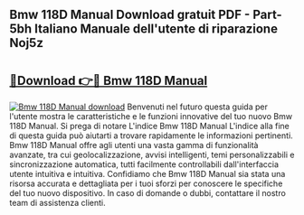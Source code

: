 ## Bmw 118D Manual Download gratuit PDF - Part-5bh Italiano Manuale dell'utente di riparazione Noj5z

# <h2><a href="http://df97cc.blite.top/?on=Bmw+118D+Manual">🔗Download 👉🔴 Bmw 118D Manual</a></h2>

[![Bmw 118D Manual download](https://i.imgur.com/lujVjoI.png)](http://df97cc.blite.top/?on=Bmw+118D+Manual)
Benvenuti nel futuro questa guida per l'utente mostra le caratteristiche e le funzioni innovative del tuo nuovo Bmw 118D Manual. Si prega di notare L'indice Bmw 118D Manual L'indice alla fine di questa guida può aiutarti a trovare rapidamente le informazioni pertinenti. Bmw 118D Manual offre agli utenti una vasta gamma di funzionalità avanzate, tra cui geolocalizzazione, avvisi intelligenti, temi personalizzabili e sincronizzazione automatica, tutti facilmente controllabili dall'interfaccia utente intuitiva e intuitiva. Confidiamo che Bmw 118D Manual sia stata una risorsa accurata e dettagliata per i tuoi sforzi per conoscere le specifiche del tuo nuovo dispositivo. In caso di domande o dubbi, contattare il nostro team di assistenza clienti.
